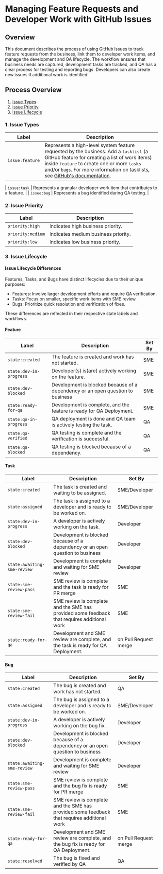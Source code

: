 # Managing Feature Requests and Developer Work with GitHub Issues

## Overview

This document describes the process of using GitHub Issues to track feature requests from the business, link them to developer work items, and manage the development and QA lifecycle. The workflow ensures that business needs are captured, development tasks are tracked, and QA has a clear process for testing and reporting bugs. Developers can also create new issues if additional work is identified.


## Process Overview

1. [Issue Types](#1-issue-types)
2. [Issue Priority](#2-issue-priority)
3. [Issue Lifecycle](#3-issue-lifecycle)


### 1. Issue Types

| Label | Description |
| --- | --- |
| `issue:feature` | Represents a high-level system feature requested by the business. Add a `tasklist` (a GitHub feature for creating a list of work items) inside `feature` to create one or more `tasks` and/or `bugs`. For more information on tasklists, see [GitHub's documentation](https://docs.github.com/en/issues/tracking-your-work-with-issues/about-tasklists). |  

| `issue:task` | Represents a granular developer work item that contributes to a feature. |
| `issue:bug` | Represents a bug identified during QA testing. |

### 2. Issue Priority

| Label | Description |
| --- | --- |
| `priority:high` | Indicates high business priority. |
| `priority:medium` | Indicates medium business priority. |
| `priority:low` | Indicates low business priority. |


### 3. Issue Lifecycle

#### Issue Lifecycle Differences  

Features, Tasks, and Bugs have distinct lifecycles due to their unique purposes:  

- Features: Involve larger development efforts and require QA verification.  
- Tasks: Focus on smaller, specific work items with SME review.  
- Bugs: Prioritize quick resolution and verification of fixes.  

These differences are reflected in their respective state labels and workflows. 

#### Feature
| Label | Description | Set By |
| --- | --- | --- |
| `state:created` | The feature is created and work has not started. | SME |
| `state:dev-in-progress` | Developer(s) is(are) actively working on the feature. | SME |
| `state:dev-blocked` | Development is blocked because of a dependency or an open question to business | SME |
| `state:ready-for-qa` | Development is complete, and the feature is ready for QA Deployment. | SME |
| `state:qa-in-progress` | QA deployment is done and QA team is actively testing the task. | QA |
| `state:qa-verified` | QA testing is complete and the verification is successful. | QA |
| `state:qa-blocked` | QA testing is blocked because of a dependency. | QA |

#### Task
| Label | Description | Set By |
| --- | --- | --- |
| `state:created` | The task is created and waiting to be assigned. | SME/Developer |
| `state:assigned` | The task is assigned to a developer and is ready to be worked on. | SME/Developer  |
| `state:dev-in-progress` | A developer is actively working on the task. | Developer |
| `state:dev-blocked` | Development is blocked because of a dependency or an open question to business | Developer |
| `state:awaiting-sme-review` | Development is complete and waiting for SME review | Developer |
| `state:sme-review-pass` | SME review is complete and the task is ready for PR merge | SME |
| `state:sme-review-fail` | SME review is complete and the SME has provided some feedback that requires additional work| SME |
| `state:ready-for-qa` | Development and SME review are complete, and the task is ready for QA Deployment. | on Pull Request merge |

#### Bug
| Label | Description | Set By |
| --- | --- | --- |
| `state:created` | The bug is created and work has not started. | QA |
| `state:assigned` | The bug is assigned to a developer and is ready to be worked on. | SME/Developer |
| `state:dev-in-progress` | A developer is actively working on the bug fix. | Developer |
| `state:dev-blocked` | Development is blocked because of a dependency or an open question to business | Developer |
| `state:awaiting-sme-review` | Development is complete and waiting for SME review | Developer |
| `state:sme-review-pass` | SME review is complete and the bug fix is ready for PR merge | SME |
| `state:sme-review-fail` | SME review is complete and the SME has provided some feedback that requires additional work| SME |
| `state:ready-for-qa` | Development and SME review are complete, and the bug fix is ready for QA Deployment. | on Pull Request merge |
| `state:resolved` | The bug is fixed and verified by QA | QA |
